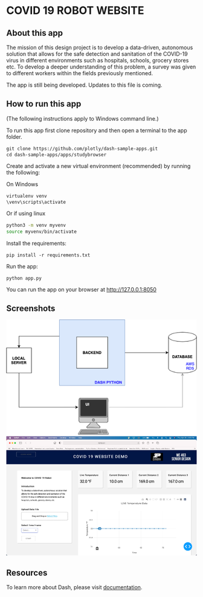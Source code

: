 # COVID 19 ROBOT WEBSITE

## About this app

The mission of this design project is to develop a data-driven, autonomous solution that allows for the safe detection and sanitation of the COVID-19 virus in different environments such as hospitals, schools, grocery stores etc. To develop a deeper understanding of this problem, a survey was given to different workers within the fields previously mentioned.

The app is still being developed. Updates to this file is coming.

## How to run this app

(The following instructions apply to Windows command line.)

To run this app first clone repository and then open a terminal to the app folder.

```
git clone https://github.com/plotly/dash-sample-apps.git
cd dash-sample-apps/apps/studybrowser
```

Create and activate a new virtual environment (recommended) by running
the following:

On Windows

```
virtualenv venv 
\venv\scripts\activate
```

Or if using linux

```bash
python3 -m venv myvenv
source myvenv/bin/activate
```

Install the requirements:

```
pip install -r requirements.txt
```
Run the app:

```
python app.py
```
You can run the app on your browser at http://127.0.0.1:8050


## Screenshots

![Software_Arch.png](Software_Arch.png)
![Websitepic.png](Websitepic.png)

## Resources

To learn more about Dash, please visit [documentation](https://plot.ly/dash).